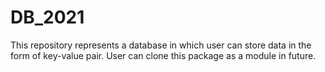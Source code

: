 # DB_2021

This repository represents a database in which user can store data in the form of key-value pair. User can clone this package as a module in future.
